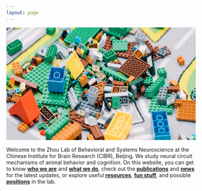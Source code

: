 ```yaml
---
layout: page
---
```


<p align="center">
  <img height="300" src="/assets/lego_blocks_strip.jpg">
</p>

Welcome to the Zhou Lab of Behavioral and Systems Neuroscience at the Chinese Institute for Brain Research (CIBR), Beijing. We study neural circuit mechanisms of animal behavior and cognition. On this website, you can get to know [**who we are**](People.md) and [**what we do**](Research.md), check out the [**publications**](Publications.md) and [**news**](News.md) for the latest updates, or explore useful [**resources**](Resources.md), [**fun stuff**](Fun.md), and possible [**positions**](Join.md) in the lab.
